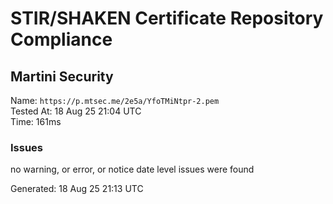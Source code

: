 # STIR/SHAKEN Certificate Repository Compliance

## Martini Security

Name: `https://p.mtsec.me/2e5a/YfoTMiNtpr-2.pem`\
Tested At: 18 Aug 25 21:04 UTC\
Time: 161ms

### Issues

no warning, or error, or notice date level issues were found

Generated: 18 Aug 25 21:13 UTC